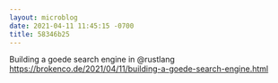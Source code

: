 ```yaml
---
layout: microblog
date: 2021-04-11 11:45:15 -0700
title: 58346b25
---
```

Building a goede search engine in @rustlang https://brokenco.de/2021/04/11/building-a-goede-search-engine.html
